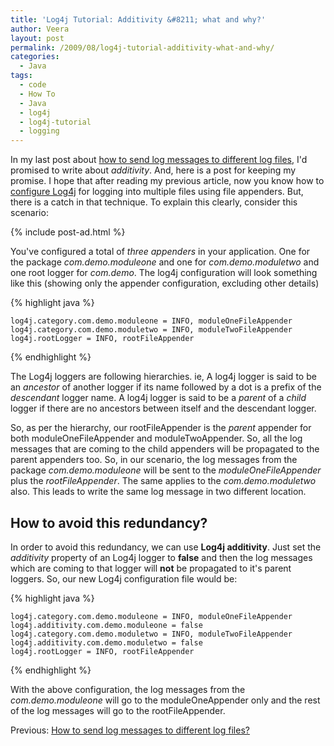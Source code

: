 ```yaml
---
title: 'Log4j Tutorial: Additivity &#8211; what and why?'
author: Veera
layout: post
permalink: /2009/08/log4j-tutorial-additivity-what-and-why/
categories:
  - Java
tags:
  - code
  - How To
  - Java
  - log4j
  - log4j-tutorial
  - logging
---
```


In my last post about [how to send log messages to different log files][1], I'd promised to write about *additivity*. And, here is a post for keeping my promise. I hope that after reading my previous article, now you know how to [configure Log4j][2] for logging into multiple files using file appenders. But, there is a catch in that technique. To explain this clearly, consider this scenario:

 [1]: http://veerasundar.com/blog/2009/08/log4j-tutorial-how-to-send-log-messages-to-different-log-files/
 [2]: http://veerasundar.com/blog/2009/08/log4j-tutorial-how-to-send-log-messages-to-different-log-files/ "configure log4j"

{% include post-ad.html %}

You've configured a total of *three appenders* in your application. One for the package *com.demo.moduleone* and one for *com.demo.moduletwo* and one root logger for *com.demo*. The log4j configuration will look something like this (showing only the appender configuration, excluding other details)

{% highlight java %}

    log4j.category.com.demo.moduleone = INFO, moduleOneFileAppender
    log4j.category.com.demo.moduletwo = INFO, moduleTwoFileAppender
    log4j.rootLogger = INFO, rootFileAppender

{% endhighlight %}

The Log4j loggers are following hierarchies. ie, A log4j logger is said to be an *ancestor* of another logger if its name followed by a dot is a prefix of the *descendant* logger name. A log4j logger is said to be a *parent* of a *child* logger if there are no ancestors between itself and the descendant logger.

So, as per the hierarchy, our rootFileAppender is the *parent* appender for both moduleOneFileAppender and moduleTwoAppender. So, all the log messages that are coming to the child appenders will be propagated to the parent appenders too. So, in our scenario, the log messages from the package *com.demo.moduleone* will be sent to the *moduleOneFileAppender* plus the *rootFileAppender*. The same applies to the *com.demo.moduletwo* also. This leads to write the same log message in two different location.

## How to avoid this redundancy?

In order to avoid this redundancy, we can use **Log4j additivity**. Just set the *additivity* property of an Log4j logger to **false** and then the log messages which are coming to that logger will **not** be propagated to it's parent loggers. So, our new Log4j configuration file would be:

{% highlight java %}

    log4j.category.com.demo.moduleone = INFO, moduleOneFileAppender
    log4j.additivity.com.demo.moduleone = false
    log4j.category.com.demo.moduletwo = INFO, moduleTwoFileAppender
    log4j.additivity.com.demo.moduletwo = false
    log4j.rootLogger = INFO, rootFileAppender

{% endhighlight %}

With the above configuration, the log messages from the *com.demo.moduleone* will go to the moduleOneAppender only and the rest of the log messages will go to the rootFileAppender.

Previous: [How to send log messages to different log files?][3]

 [3]: http://veerasundar.com/blog/2009/08/log4j-tutorial-how-to-send-log-messages-to-different-log-files/ "How to send log messages to different log files?Log4j has a concept called Category using which you can classify a package as a category and assign a appender to that category alone."